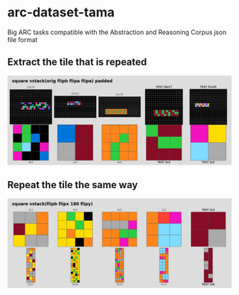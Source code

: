 # arc-dataset-tama
Big ARC tasks compatible with the Abstraction and Reasoning Corpus json file format

## Extract the tile that is repeated
<img src="https://raw.githubusercontent.com/neoneye/arc-dataset-tama/main/metadata/arc-dataset-tama-demo1.png" alt="arc-dataset-tama: Example of symmetry"/>

## Repeat the tile the same way
<img src="https://raw.githubusercontent.com/neoneye/arc-dataset-tama/main/metadata/arc-dataset-tama-demo2.png" alt="arc-dataset-tama: Example of symmetry"/>
